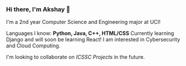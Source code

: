 ### Hi there, I'm Akshay 👋

I'm a 2nd year Computer Science and Engineering major at UCI!

Languages I know: **Python, Java, C++, HTML/CSS**
Currently learning Django and will soon be learning React!
I am interested in Cybersecurity and Cloud Computing.

I'm looking to collaborate on *ICSSC Projects* in the future.


<!--
**akins1/akins1** is a ✨ _special_ ✨ repository because its `README.md` (this file) appears on your GitHub profile.

Here are some ideas to get you started:

- 🔭 I’m currently working on ...
- 🌱 I’m currently learning ...
- 👯 I’m looking to collaborate on ...
- 🤔 I’m looking for help with ...
- 💬 Ask me about ...
- 📫 How to reach me: ...
- 😄 Pronouns: ...
- ⚡ Fun fact: ...
-->
